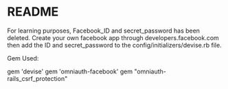 # README

For learning purposes, Facebook_ID and secret_password has been deleted.
Create your own facebook app through developers.facebook.com then add the ID and secret_password to the config/initializers/devise.rb file.

Gem Used:

gem 'devise'
gem 'omniauth-facebook'
gem "omniauth-rails_csrf_protection"
